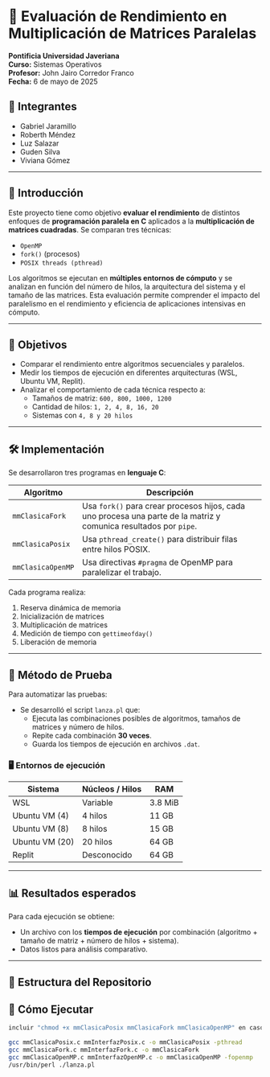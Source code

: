 # 🚀 Evaluación de Rendimiento en Multiplicación de Matrices Paralelas

**Pontificia Universidad Javeriana**  
**Curso:** Sistemas Operativos  
**Profesor:** John Jairo Corredor Franco  
**Fecha:** 6 de mayo de 2025

## 👥 Integrantes

- Gabriel Jaramillo  
- Roberth Méndez  
- Luz Salazar  
- Guden Silva  
- Viviana Gómez

---

## 🧠 Introducción

Este proyecto tiene como objetivo **evaluar el rendimiento** de distintos enfoques de **programación paralela en C** aplicados a la **multiplicación de matrices cuadradas**. Se comparan tres técnicas:

- `OpenMP`
- `fork()` (procesos)
- `POSIX threads (pthread)`

Los algoritmos se ejecutan en **múltiples entornos de cómputo** y se analizan en función del número de hilos, la arquitectura del sistema y el tamaño de las matrices. Esta evaluación permite comprender el impacto del paralelismo en el rendimiento y eficiencia de aplicaciones intensivas en cómputo.

---

## 🎯 Objetivos

- Comparar el rendimiento entre algoritmos secuenciales y paralelos.
- Medir los tiempos de ejecución en diferentes arquitecturas (WSL, Ubuntu VM, Replit).
- Analizar el comportamiento de cada técnica respecto a:
  - Tamaños de matriz: `600, 800, 1000, 1200`
  - Cantidad de hilos: `1, 2, 4, 8, 16, 20`
  - Sistemas con `4, 8 y 20 hilos`

---

## 🛠️ Implementación

Se desarrollaron tres programas en **lenguaje C**:

| Algoritmo        | Descripción                                                                 |
|------------------|-----------------------------------------------------------------------------|
| `mmClasicaFork`  | Usa `fork()` para crear procesos hijos, cada uno procesa una parte de la matriz y comunica resultados por `pipe`. |
| `mmClasicaPosix` | Usa `pthread_create()` para distribuir filas entre hilos POSIX.             |
| `mmClasicaOpenMP`| Usa directivas `#pragma` de OpenMP para paralelizar el trabajo.             |

Cada programa realiza:

1. Reserva dinámica de memoria
2. Inicialización de matrices
3. Multiplicación de matrices
4. Medición de tiempo con `gettimeofday()`
5. Liberación de memoria

---

## 🧪 Método de Prueba

Para automatizar las pruebas:

- Se desarrolló el script `lanza.pl` que:
  - Ejecuta las combinaciones posibles de algoritmos, tamaños de matrices y número de hilos.
  - Repite cada combinación **30 veces**.
  - Guarda los tiempos de ejecución en archivos `.dat`.

### 🖥️ Entornos de ejecución

| Sistema          | Núcleos / Hilos | RAM    |
|------------------|------------------|--------|
| WSL              | Variable         | 3.8 MiB|
| Ubuntu VM (4)    | 4 hilos          | 11 GB  |
| Ubuntu VM (8)    | 8 hilos          | 15 GB  |
| Ubuntu VM (20)   | 20 hilos         | 64 GB  |
| Replit           | Desconocido      | 64 GB  |

---

## 📊 Resultados esperados

Para cada ejecución se obtiene:

- Un archivo con los **tiempos de ejecución** por combinación (algoritmo + tamaño de matriz + número de hilos + sistema).
- Datos listos para análisis comparativo.

---

## 📂 Estructura del Repositorio



## 🧳 Cómo Ejecutar

```bash
incluir "chmod +x mmClasicaPosix mmClasicaFork mmClasicaOpenMP" en caso de usar archivos pre-compilados

gcc mmClasicaPosix.c mmInterfazPosix.c -o mmClasicaPosix -pthread
gcc mmClasicaFork.c mmInterfazFork.c -o mmClasicaFork
gcc mmClasicaOpenMP.c mmInterfazOpenMP.c -o mmClasicaOpenMP -fopenmp
/usr/bin/perl ./lanza.pl
